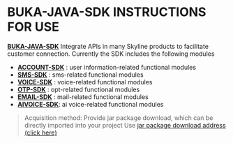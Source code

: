 # BUKA-JAVA-SDK INSTRUCTIONS FOR USE
**[BUKA-JAVA-SDK](https://github.com/itniotech/buka-java-sdk/wiki)** Integrate APIs in many Skyline products to facilitate customer connection. Currently the SDK includes the following modules
- **[ACCOUNT-SDK](https://github.com/itniotech/buka-java-sdk/wiki/ACCOUNT-SDK)**  : user information-related functional modules
- **[SMS-SDK](https://github.com/itniotech/buka-java-sdk/wiki/SMS-SDK)** : sms-related functional modules
- **[VOICE-SDK](https://github.com/itniotech/buka-java-sdk/wiki/VOICE-SDK)** : voice-related functional modules
- **[OTP-SDK](https://github.com/itniotech/buka-java-sdk/wiki/OTP-SDK)** : opt-related functional modules
- **[EMAIL-SDK](https://github.com/itniotech/buka-java-sdk/wiki/EMAIL-SDK)** : mail-related functional modules
- **[AIVOICE-SDK](https://github.com/itniotech/buka-java-sdk/wiki/AIVOICE-SDK)**: ai voice-related functional modules

>Acquisition method:
Provide jar package download, which can be directly imported into your project Use [jar package download address (click here)](http://dev-data2022.s3-accelerate.amazonaws.com/download/buka-java-sdk-1.0.0.jar)

